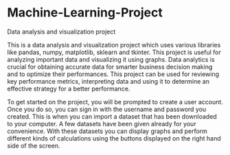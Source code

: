 # Machine-Learning-Project
Data analysis and visualization project

This is a data analysis and visualization project which uses various libraries like pandas, numpy, matplotlib, sklearn and tkinter. This project is useful for analyzing important data and visualizing it using graphs. Data analytics is crucial for obtaining accurate data for smarter business decision making and to optimize their performances. This project can be used for reviewing key performance metrics, interpreting data and using it to determine an effective strategy for a better performance. 

To get started on the project, you will be prompted to create a user account. Once you do so, you can sign in with the username and password you created. This is when you can import a dataset that has been downloaded to your computer. A few datasets have been given already for your convenience. With these datasets you can display graphs and perform different kinds of calculations using the buttons displayed on the right hand side of the screen. 
